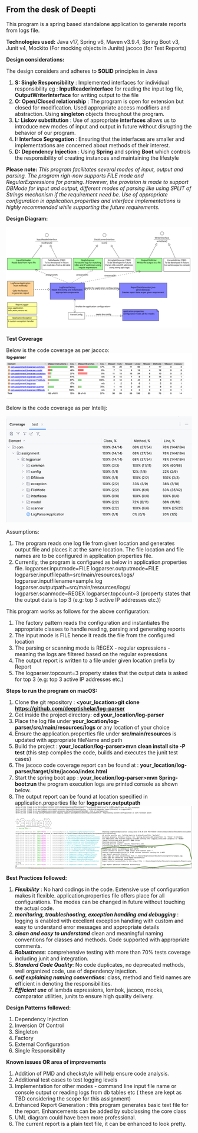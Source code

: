 ## From the desk of Deepti

This program is a spring based standalone application to generate reports from logs file.

**Technologies used:**
Java v17,
Spring v6,
Maven v3.9.4,
Spring Boot v3,
Junit v4,
Mockito (For mocking objects in Junits)
jacoco (for Test Reports)

**Design considerations:**

The design considers and adheres to **SOLID** principles in Java

1. **S: Single Responsibility** : Implemented interfaces for individual responsibility eg : **InputReaderInterface** for
   reading the input log file, **OutputWriterInterface** for writing output to the file
2. **O: Open/Closed relationship** : The program is open for extension but closed for modification. Used appropriate
   access modifiers and abstraction. Using **singleton** objects throughout the program.
3. **L: Liskov substitution** : Use of appropriate **interfaces** allows us to introduce new modes of input and output
   in
   future without disrupting the behavior of our program.
4. **I: Interface Segregation** : Ensuring that the interfaces are smaller and implementations are concerned about
   methods of their interest.
5. **D: Dependency Injection** : Using **Spring** and spring **Boot** which controls the responsibility of creating
   instances
   and maintaining the lifestyle

**Please note:**
_This program facilitates several modes of input, output and parsing. The program righ-now supports FILE mode and
RegularExpressions for parsing. However, the provision is made to support DBMode for input and output, different modes
of parsing like using SPLIT of Strings mechanism if the requirement need be. Use of appropriate configuration in
application.properties and interface implementations is highly recommended while supporting the future requirements._

**Design Diagram:**

![img_2.png](img_2.png)

**Test Coverage**

Below is the code coverage as per jacoco:
![img.png](img.png)

Below is the code coverage as per Intellij:

![img_3.png](img_3.png)

Assumptions:

1. The program reads one log file from given location and generates output file and places it at the same location. The
   file location and file names are to be configured in application properties file.
2. Currently, the program is configured as below in application.properties file.
   logparser.inputmode=FILE
   logparser.outputmode=FILE
   logparser.inputfilepath=src/main/resources/logs/
   logparser.inputfilename=sample.log
   logparser.outputpath=src/main/resources/logs/
   logparser.scanmode=REGEX
   logparser.topcount=3 (property states that the output data is top 3 (e.g: top 3 active IP addresses etc.))

This program works as follows for the above configuration:

1. The factory pattern reads the configuration and instantiates the appropriate classes to handle reading, parsing and
   generating reports
2. The input mode is FILE hence it reads the file from the configured location
3. The parsing or scanning mode is REGEX - regular expressions - meaning the logs are filtered based on the regular
   expressions
4. The output report is written to a file under given location prefix by Report
5. The logparser.topcount=3 property states that the output data is asked for top 3 (e.g: top 3 active IP addresses
   etc.)

**Steps to run the program on macOS:**

1. Clone the git repository : **<your_location>git clone https://github.com/deeptishelar/log-parser**
2. Get inside the project directory: **cd your_location/log-parser**
3. Place the log file under **your_location/log-parser/src/main/resources/logs** or any location of your choice
3. Ensure the application.properties file under **src/main/resources** is updated with appropriate fileName and path
3. Build the project : **your_location/log-parser>mvn clean install site -P test** (this step compiles the code, builds
   and executes the junit test cases)
4. The jacoco code coverage report can be found at : **your_location/log-parser/target/site/jacoco/index.html**
5. Start the spring boot app : **your_location/log-parser>mvn Spring-boot:run** the program execution logs are printed
   console as shown below.
6. The output report can be found at location specified in application.properties file for **logparser.outputpath**
   ![img_1.png](img_1.png)

**Best Practices followed:**

1. _**Flexibility**_ : No hard codings in the code. Extensive use of configuration makes it flexible.
   application.properties file offers place for all configurations. The modes can be changed in future without touching
   the actual code.
2. _**monitoring, troubleshooting, exception handling and debugging**_ : logging is enabled with excellent
   exception handling with custom and easy to understand error messages and appropriate details
6. _**clean and easy to understand**_ clean and meaningful naming conventions for classes and methods. Code supported
   with
   appropriate comments.
7. _**Robustness**_: comprehensive testing with more than 70% tests coverage including junit and integration.
10. _**Standard Code Quality**_: No code duplicates, no deprecated methods, well organized code, use of dependency
    injection.
11. _**self explaining naming conventions**_: class, method and field names are efficient in denoting the
    responsibilities.
12. _**Efficient use**_ of lambda expressions, lombok, jacoco, mocks, comparator utilities, junits to ensure high
    quality
    delivery.

**Design Patterns followed:**

1. Dependency Injection
2. Inversion Of Control
4. Singleton
5. Factory
5. External Configuration
6. Single Responsibility

**Known issues OR area of improvements**

1. Addition of PMD and checkstyle will help ensure code analysis.
2. Additional test cases to test logging levels
3. Implementation for other modes - command line input file name or console output or reading logs from db tables etc (
   these are kept as TBD considering the scope for this assignment)
4. Enhanced Report Generation : this program generates basic text file for the report. Enhancements can be added by
   subclassing the core class
5. UML diagram could have been more professional.
6. The current report is a plain text file, it can be enhanced to look pretty.

